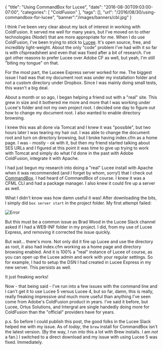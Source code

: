 
{
	"title": "Using CommandBox for Lucee",
	"date": "2016-08-30T09:03:00-07:00",
	"categories": [
		"ColdFusion"
	],
	"tags": [],
	"url": "/2016/08/30/using-commandbox-for-lucee",
	"banner":"/images/banners/cbl.jpg"
}

I think I've been very clear about my lack of interest in working with ColdFusion. It served me well for many years, but I've moved on to other technologies (Node!) that are more appropriate for me. When I do use ColdFusion, I've been trying to stick to [Lucee](http://lucee.org/). It's open source, free, and incredibly light-weight. About the only "code" problem I've had with it so far is with cfspreadsheet and even that was fixed after a bit of research. I've got other reasons to prefer Lucee over Adobe CF as well, but yeah, I'm still "biting my tongue" on that.

<!--more-->

For the most part, the Luceee Express server worked for me. The biggest issue I had was that my document root was under my installation folder and not a custom directory under Dropbox. Since I was mainly doing small tests, this wasn't a big deal. 

About a month or so ago, I began helping a friend out with a "real" site. This grew in size and it bothered me more and more that I was working under Lucee's folder and not my own project root. I decided one day to figure out how to change my document root. I also wanted to enable directory browsing.

I knew this was all done via Tomcat and I knew it was "possible", but two hours later I was tearing my hair out. I was able to change the document root and turn on directory browsing, but I broke having index.cfm as a home page. I was - mostly - ok with it, but then my friend started talking about SES URLs and I figured at this point it was time to give up trying to work with Tomcat and simply do what I'd done in the past with Adobe ColdFusion, integrate it with Apache.

I had just begun my research into doing a "real" Lucee install with Apache when it was recommended (and I forget by whom, sorry!) that I check out [CommandBox](https://www.ortussolutions.com/products/commandbox). I had heard of CommandBox of course. I knew it was a CFML CLI and had a package manager. I also knew it could fire up a server as well.

What I didn't know was how damn useful it was! After downloading the bits, I simply did `box server start` in the project folder. My first attempt failed:

![Error](https://static.raymondcamden.com/images/2016/08/cb1.jpg)

But this must be a common issue as Brad Wood in the Lucee Slack channel asked if I had a WEB-INF folder in my project. I did, from my use of Lucee Express, and removing it corrected the issue quickly.

But wait... there's more. Not only did it fire up Lucee and use the directory as root, it also had index.cfm working as a home page and directory browsing enabled. And it is 100% a "real" instance of Lucee of course, as you can open up the Lucee admin and work with your regular settings. So for example, I had to setup the DSN I had created in Lucee Express in my new server. This persists as well.

It just freaking works! 

Now - that being said - I've run into a few issues with the command line and I can't get it to use Lucee 5 versus Lucee 4, but so far, damn, this is really, really freaking impressive *and* much more useful than anything I've seen come from Adobe's ColdFusion product in years. I've said it before, but Lucee, Ortus Solutions, and Intergral are single handedly doing more for ColdFusion than the "official" providers have for years. 

p.s. So before I could publish this post, the good folks in the Lucee Slack helped me with my issue. As of *today*, the `brew` install for CommandBox isn't the latest version. (By the way, I run into this a lot with Brew installs. I am *not* a fan.) I switched to a direct download and my issue with using Lucee 5 was fixed. Immediately.